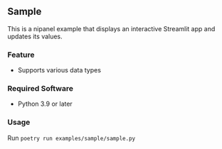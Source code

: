 ## Sample

This is a nipanel example that displays an interactive Streamlit app and updates its values.

### Feature

- Supports various data types

### Required Software

- Python 3.9 or later

### Usage

Run `poetry run examples/sample/sample.py`